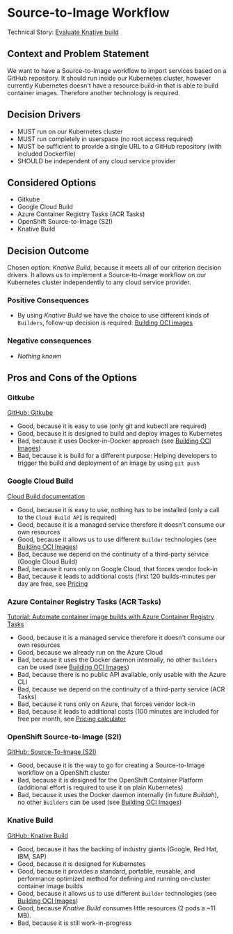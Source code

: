 # Source-to-Image Workflow

Technical Story: [Evaluate Knative build](https://github.com/UST-MICO/mico/issues/49)

## Context and Problem Statement

We want to have a Source-to-Image workflow to import services based on a GitHub repository. It should run inside our Kubernetes cluster, however currently Kubernetes doesn't have a resource build-in that is able to build container images. Therefore another technology is required.

## Decision Drivers

* MUST run on our Kubernetes cluster
* MUST run completely in userspace (no root access required)
* MUST be sufficient to provide a single URL to a GitHub repository (with included Dockerfile)
* SHOULD be independent of any cloud service provider

## Considered Options

* Gitkube
* Google Cloud Build
* Azure Container Registry Tasks (ACR Tasks)
* OpenShift Source-to-Image (S2I)
* Knative Build

## Decision Outcome

Chosen option: *Knative Build*, because it meets all of our criterion decision drivers. It allows us to implement a Source-to-Image workflow on our Kubernetes cluster independently to any cloud service provider.

### Positive Consequences

* By using *Knative Build* we have the choice to use different kinds of `Builders`, follow-up decision is required: [Building OCI images](./0015-building-oci-images.md)

### Negative consequences

* *Nothing known*

## Pros and Cons of the Options

### Gitkube

[GitHub: Gitkube](https://github.com/hasura/gitkube)

* Good, because it is easy to use (only git and kubectl are required)
* Good, because it is designed to build and deploy images to Kubernetes
* Bad, because it uses Docker-in-Docker approach (see [Building OCI Images](./0015-building-oci-images.md))
* Bad, because it is build for a different purpose: Helping developers to trigger the build and deployment of an image by using `git push`

### Google Cloud Build

[Cloud Build documentation](https://cloud.google.com/cloud-build/docs/)

* Good, because it is easy to use, nothing has to be installed (only a call to the `Cloud Build API` is required)
* Good, because it is a managed service therefore it doesn't consume our own resources
* Good, because it allows us to use different `Builder` technologies (see [Building OCI Images](./0015-building-oci-images.md))
* Bad, because we depend on the continuity of a third-party service (Google Cloud Build)
* Bad, because it runs only on Google Cloud, that forces vendor lock-in
* Bad, because it leads to additional costs (first 120 builds-minutes per day are free, see [Pricing](https://cloud.google.com/cloud-build/pricing)

### Azure Container Registry Tasks (ACR Tasks)

[Tutorial: Automate container image builds with Azure Container Registry Tasks](https://docs.microsoft.com/en-us/azure/container-registry/container-registry-tutorial-build-task)

* Good, because it is a managed service therefore it doesn't consume our own resources
* Good, because we already run on the Azure Cloud
* Bad, because it uses the Docker daemon internally, no other `Builders` can be used (see [Building OCI Images](./0015-building-oci-images.md))
* Bad, because there is no public API available, only usable with the Azure CLI
* Bad, because we depend on the continuity of a third-party service (ACR Tasks)
* Bad, because it runs only on Azure, that forces vendor lock-in
* Bad, because it leads to additional costs (100 minutes are included for free per month, see [Pricing calculator](https://azure.microsoft.com/en-us/pricing/calculator/#)

### OpenShift Source-to-Image (S2I)

[GitHub: Source-To-Image (S2I)](https://github.com/openshift/source-to-image)

* Good, because it is the way to go for creating a Source-to-Image workflow on a OpenShift cluster
* Bad, because it is designed for the OpenShift Container Platform (additional effort is required to use it on plain Kubernetes)
* Bad, because it uses the Docker daemon internally (in future *Buildah*), no other `Builders` can be used (see [Building OCI Images](./0015-building-oci-images.md))

### Knative Build

[GitHub: Knative Build](https://github.com/knative/build)

* Good, because it has the backing of industry giants (Google, Red Hat, IBM, SAP)
* Good, because it is designed for Kubernetes
* Good, because it provides a standard, portable, reusable, and performance optimized method for defining and running on-cluster container image builds
* Good, because it allows us to use different `Builder` technologies (see [Building OCI Images](./0015-building-oci-images.md))
* Good, because *Knative Build* consumes little resources (2 pods a ~11 MB).
* Bad, because it is still work-in-progress
